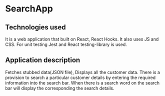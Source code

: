 # SearchApp
## Technologies used
It is a web application that built on React, React Hooks.
It also uses JS and CSS.
For unit testing Jest and React testing-library is used.

## Application description
Fetches stubbed data(JSON file), Displays all the customer data.
There is a provision to search a particular customer details by entering the required information into the search bar.
When there is a search word on the search bar will display the corresponding the search details. 


